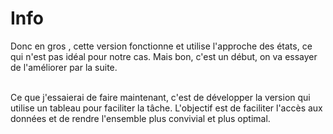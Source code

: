 
# Info
Donc en gros ,  cette version fonctionne et utilise l'approche des états, ce qui n'est pas idéal pour notre cas.
Mais bon, c'est un début, on va essayer de l'améliorer par la suite.

<br>
Ce que j'essaierai de faire maintenant, c'est de développer la version qui utilise un tableau pour faciliter la tâche. 
L'objectif est de faciliter l'accès aux données et de rendre l'ensemble plus convivial et plus optimal.